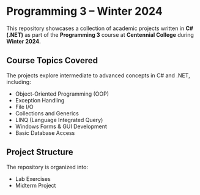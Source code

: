 # Programming 3 – Winter 2024

This repository showcases a collection of academic projects written in **C# (.NET)** as part of the **Programming 3** course at **Centennial College** during **Winter 2024**.

## Course Topics Covered

The projects explore intermediate to advanced concepts in C# and .NET, including:

- Object-Oriented Programming (OOP)
- Exception Handling
- File I/O
- Collections and Generics
- LINQ (Language Integrated Query)
- Windows Forms & GUI Development
- Basic Database Access

## Project Structure

The repository is organized into:

- Lab Exercises
- Midterm Project
